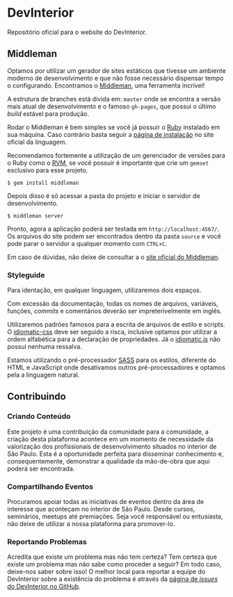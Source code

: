# DevInterior

Repositório oficial para o website do DevInterior.

## Middleman

Optamos por utilizar um gerador de sites estáticos que tivesse um ambiente moderno de desenvolvimento e que não fosse necessário dispensar tempo o configurando. Encontramos o [Middleman](http://middlemanapp.com/), uma ferramenta incrível!

A estrutura de branches está divida em: `master` onde se encontra a versão mais atual de desenvolvimento e o famoso `gh-pages`, que possui o último *build* estável para produção.

Rodar o Middleman é bem simples se você já possuir o [Ruby](http://ruby-lang.org) instalado em sua máquina. Caso contrário basta seguir a [página de instalação](http://ruby-lang.org/en/documentation/installation/) no site oficial da linguagem.

Recomendamos fortemente a utilização de um gerenciador de versões para o Ruby como o [RVM](http://rvm.io/), se você possuir é importante que crie um `gemset` esclusivo para esse projeto.

```
$ gem install middleman
```

Depois disso é só acessar a pasta do projeto e iniciar o servidor de desenvolvimento.

```
$ middleman server
```

Pronto, agora a aplicação poderá ser testada em `http://localhost:4567/`. Os arquivos do site podem ser encontrados dentro da pasta `source` e você pode parar o servidor a qualquer momento com `CTRL+C`.

Em caso de dúvidas, não deixe de consultar a o [site oficial do Middleman](http://middlemanapp.com/).

### Styleguide

Para identação, em qualquer linguagem, utilizaremos dois espaços.

Com excessão da documentação, todas os nomes de arquivos, variáveis, funções, *commits* e comentários deverão ser impreterivelmente em inglês.

Utilizaremos padrões famosos para a escrita de arquivos de estilo e scripts. O [idiomatic-css](http://github.com/necolas/idiomatic-css) deve ser seguido a risca, inclusive optamos por utilizar a ordem alfabética para a declaração de propriedades. Já o [idiomatic.js](http://github.com/rwaldron/idiomatic.js) não possui nenhuma ressalva.

Estamos utilizando o pré-processador [SASS](http://sass-lang.com/) para os estilos, diferente do HTML e JavaScript onde desativamos outros pré-processadores e optamos pela a linguagem natural.

## Contribuindo

### Criando Conteúdo

Este projeto é uma contribuição da comunidade para a comunidade, a criação desta plataforma acontece em um momento de necessidade da valorização dos profissionais de desenvolvimento situados no interior de São Paulo. Esta é a oportunidade perfeita para disseminar conhecimento e, consequentemente, demonstrar a qualidade da mão-de-obra que aqui poderá ser encontrada.

### Compartilhando Eventos

Procuramos apoiar todas as iniciativas de eventos dentro da área de interesse que aconteçam no interior de São Paulo. Desde cursos, seminários, meetups até premiações. Seja você responsável ou entusiasta, não deixe de utilizar a nossa plataforma para promover-lo.

### Reportando Problemas

Acredita que existe um problema mas não tem certeza? Tem certeza que existe um problema mas não sabe como proceder a seguir? Em todo caso, deixe-nos saber sobre isso! O melhor local para reportar a equipe do DevInterior sobre a existência do problema é através da [página de *issues* do DevInterior no GitHub](http://github.com/devinterior/website/issues).
